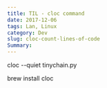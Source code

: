 ```yaml
---
title: TIL - cloc command
date: 2017-12-06
tags: Lan, Linux
category: Dev
slug: cloc-count-lines-of-code
Summary: 
---
```


cloc --quiet tinychain.py

brew install cloc